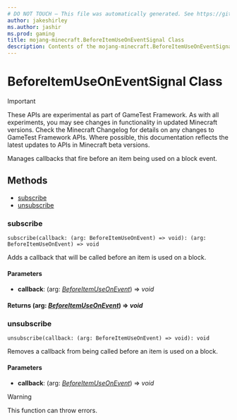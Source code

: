 ```yaml
---
# DO NOT TOUCH — This file was automatically generated. See https://github.com/Mojang/MinecraftScriptingApiDocsGenerator to modify descriptions, examples, etc.
author: jakeshirley
ms.author: jashir
ms.prod: gaming
title: mojang-minecraft.BeforeItemUseOnEventSignal Class
description: Contents of the mojang-minecraft.BeforeItemUseOnEventSignal class.
---
```

# BeforeItemUseOnEventSignal Class
>[!IMPORTANT]
>These APIs are experimental as part of GameTest Framework. As with all experiments, you may see changes in functionality in updated Minecraft versions. Check the Minecraft Changelog for details on any changes to GameTest Framework APIs. Where possible, this documentation reflects the latest updates to APIs in Minecraft beta versions.

Manages callbacks that fire before an item being used on a block event.


## Methods
- [subscribe](#subscribe)
- [unsubscribe](#unsubscribe)
  
### **subscribe**
`
subscribe(callback: (arg: BeforeItemUseOnEvent) => void): (arg: BeforeItemUseOnEvent) => void
`

Adds a callback that will be called before an item is used on a block.
#### **Parameters**
- **callback**: (arg: [*BeforeItemUseOnEvent*](BeforeItemUseOnEvent.md)) => *void*

#### **Returns** (arg: [*BeforeItemUseOnEvent*](BeforeItemUseOnEvent.md)) => *void*


### **unsubscribe**
`
unsubscribe(callback: (arg: BeforeItemUseOnEvent) => void): void
`

Removes a callback from being called before an item is used on a block.
#### **Parameters**
- **callback**: (arg: [*BeforeItemUseOnEvent*](BeforeItemUseOnEvent.md)) => *void*


> [!WARNING]
> This function can throw errors.


